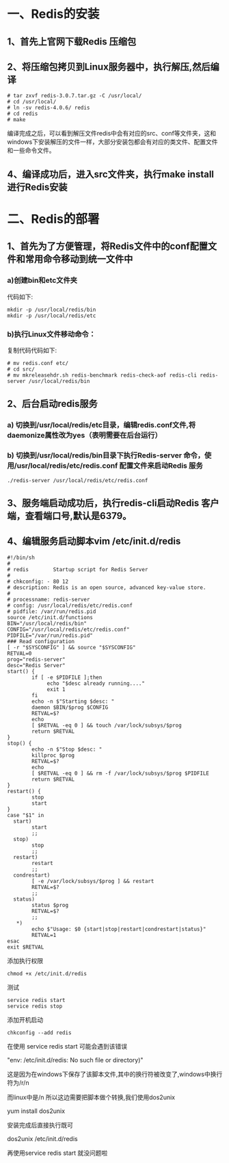 # 一、Redis的安装
## 1、首先上官网下载Redis 压缩包
## 2、将压缩包拷贝到Linux服务器中，执行解压,然后编译
```
# tar zxvf redis-3.0.7.tar.gz -C /usr/local/
# cd /usr/local/
# ln -sv redis-4.0.6/ redis
# cd redis
# make
```
编译完成之后，可以看到解压文件redis中会有对应的src、conf等文件夹，这和windows下安装解压的文件一样，大部分安装包都会有对应的类文件、配置文件和一些命令文件。
## 4、编译成功后，进入src文件夹，执行make install进行Redis安装
# 二、Redis的部署
## 1、首先为了方便管理，将Redis文件中的conf配置文件和常用命令移动到统一文件中

### a)创建bin和etc文件夹

代码如下:
```
mkdir -p /usr/local/redis/bin
mkdir -p /usr/local/redis/etc
```
### b)执行Linux文件移动命令：

复制代码代码如下:
```
# mv redis.conf etc/
# cd src/
# mv mkreleasehdr.sh redis-benchmark redis-check-aof redis-cli redis-server /usr/local/redis/bin
```
## 2、后台启动redis服务

### a) 切换到/usr/local/redis/etc目录，编辑redis.conf文件,将daemonize属性改为yes（表明需要在后台运行）
### b) 切换到/usr/local/redis/bin目录下执行Redis-server 命令，使用/usr/local/redis/etc/redis.conf 配置文件来启动Redis 服务
```
./redis-server /usr/local/redis/etc/redis.conf
```
## 3、服务端启动成功后，执行redis-cli启动Redis 客户端，查看端口号,默认是6379。
## 4、编辑服务启动脚本vim /etc/init.d/redis
```
#!/bin/sh
#
# redis        Startup script for Redis Server
#
# chkconfig: - 80 12
# description: Redis is an open source, advanced key-value store.
#
# processname: redis-server
# config: /usr/local/redis/etc/redis.conf
# pidfile: /var/run/redis.pid
source /etc/init.d/functions
BIN="/usr/local/redis/bin"
CONFIG="/usr/local/redis/etc/redis.conf"
PIDFILE="/var/run/redis.pid"
### Read configuration
[ -r "$SYSCONFIG" ] && source "$SYSCONFIG"
RETVAL=0
prog="redis-server"
desc="Redis Server"
start() {
        if [ -e $PIDFILE ];then
             echo "$desc already running...."
             exit 1
        fi
        echo -n $"Starting $desc: "
        daemon $BIN/$prog $CONFIG
        RETVAL=$?
        echo
        [ $RETVAL -eq 0 ] && touch /var/lock/subsys/$prog
        return $RETVAL
}
stop() {
        echo -n $"Stop $desc: "
        killproc $prog
        RETVAL=$?
        echo
        [ $RETVAL -eq 0 ] && rm -f /var/lock/subsys/$prog $PIDFILE
        return $RETVAL
}
restart() {
        stop
        start
}
case "$1" in
  start)
        start
        ;;
  stop)
        stop
        ;;
  restart)
        restart
        ;;
  condrestart)
        [ -e /var/lock/subsys/$prog ] && restart
        RETVAL=$?
        ;;
  status)
        status $prog
        RETVAL=$?
        ;;
   *)
        echo $"Usage: $0 {start|stop|restart|condrestart|status}"
        RETVAL=1
esac
exit $RETVAL
```
添加执行权限
```
chmod +x /etc/init.d/redis
```
测试
```
service redis start
service redis stop
```
添加开机启动
```
chkconfig --add redis
```
在使用 service redis start 可能会遇到该错误


"env: /etc/init.d/redis: No such file or directory)"


这是因为在windows下保存了该脚本文件,其中的换行符被改变了,windows中换行符为/r/n


而linux中是/n 所以这边需要把脚本做个转换,我们使用dos2unix

yum install dos2unix 

安装完成后直接执行既可

dos2unix /etc/init.d/redis

再使用service redis start 就没问题啦















